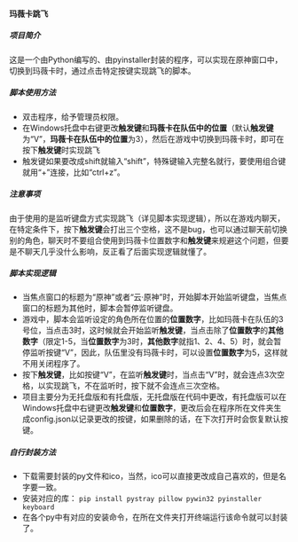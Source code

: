 #### 玛薇卡跳飞
##### 项目简介
这是一个由Python编写的、由pyinstaller封装的程序，可以实现在原神窗口中，切换到玛薇卡时，通过点击特定按键实现跳飞的脚本。
##### 脚本使用方法
- 双击程序，给予管理员权限。
- 在Windows托盘中右键更改**触发键**和**玛薇卡在队伍中的位置**（默认**触发键**为“V”，**玛薇卡在队伍中的位置**为3），然后在游戏中切换到玛薇卡时，即可在按下**触发键**时实现跳飞
- 触发键如果要改成shift就输入“shift”，特殊键输入完整名就行，要使用组合键就用“+”连接，比如“ctrl+z”。
##### 注意事项
由于使用的是监听键盘方式实现跳飞（详见脚本实现逻辑），所以在游戏内聊天，在特定条件下，按下**触发键**会打出三个空格，这不是bug，也可以通过聊天前切换别的角色，聊天时不要组合使用到玛薇卡位置数字和**触发键**来规避这个问题，但要是不聊天几乎没什么影响，反正看了后面实现逻辑就懂了。
##### 脚本实现逻辑
- 当焦点窗口的标题为“原神”或者“云·原神”时，开始脚本开始监听键盘，当焦点窗口的标题为其他时，脚本会暂停监听键盘。
- 游戏中，脚本会监听设定的角色所在位置的**位置数字**，比如玛薇卡在队伍的3号位，当点击3时，这时候就会开始监听**触发键**，当点击除了**位置数字**的**其他数字**（限定1-5，当**位置数字**为3时，**其他数字**就指1、2、4、5）时，就会暂停监听按键“V”，因此，队伍里没有玛薇卡时，可以设置**位置数字**为5，这样就不用关闭程序了。
- 按下**触发键**，比如按键“V”，在监听**触发键**时，当点击“V”时，就会连点3次空格，以实现跳飞，不在监听时，按下就不会连点三次空格。
- 项目主要分为无托盘版和有托盘版，无托盘版在代码中更改，有托盘版可以在Windows托盘中右键更改**触发键**和**位置数字**，更改后会在程序所在文件夹生成config.json以记录更改的按键，如果删除的话，在下次打开时会恢复默认按键。
##### 自行封装方法
- 下载需要封装的py文件和ico，当然，ico可以直接更改成自己喜欢的，但是名字要一致。
- 安装对应的库：
`pip install pystray pillow pywin32 pyinstaller keyboard`
- 在各个py中有对应的安装命令，在所在文件夹打开终端运行该命令就可以封装了。